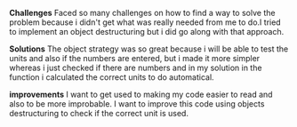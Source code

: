 **Challenges**
Faced so many challenges on how to find a way to solve the problem because i didn't get what was really needed from me to do.I tried to implement an object destructuring but i did go along with that approach. 

**Solutions**
The object strategy was so great because i will be able to test the units and also if the numbers are entered, but i made it more simpler whereas i just checked if there are numbers and in my solution in the function i calculated the correct units to do automatical. 

**improvements**
I want to get used to making my code easier to read and also to be more improbable. I want to improve this code using objects destructuring to check if the correct unit is used. 
